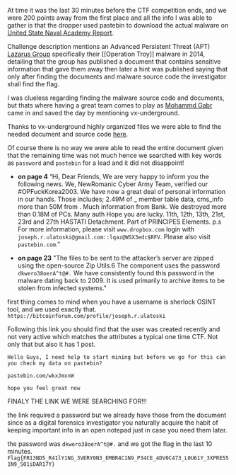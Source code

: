 At time it was the last 30 minutes before the CTF competition ends,  and we were 200 points away from the first place and all the info I was able to gather is that the dropper used pastebin to download the actual malware on [United State Naval Academy Report](https://www.usna.edu/CyberCenter/_files/documents/Operation-Blockbuster-Report.pdf).

Challenge description mentions an Advanced Persistent Threat (APT) [Lazarus Group](https://en.wikipedia.org/wiki/Lazarus_Group) specifically their [[Operation Troy]] malware in 2014, detailing that the group has published a document that contains sensitive information that gave them away then later a hint was published saying that only after finding the documents and malware source code the investigator shall find the flag.

I was clueless regarding finding the malware source code and documents, but thats where having a great team comes to play as [Mohammd Gabr](https://www.linkedin.com/in/mohammed-g-aa58b110a/) came in and saved the day by mentioning vx-underground.

Thanks to vx-underground highly organized files we were able to find the needed document and source code [here](https://www.vx-underground.org/#E:/root/APTs/2013/2013.03.20%20-%20Operation%20Troy). 

Of course there is no way we were able to read the entire document given that the remaining time was not much hence we searched with key words as `password` and `pastebin` for a lead and it did not disappoint!

* **on page 4**
“Hi, Dear Friends, We are very happy to inform you the following news. We, NewRomanic Cyber Army Team, verified our #OPFuckKorea2003. We have now a great deal of personal information in our hands. Those includes; 2.49M of _ member table data, cms_info more than 50M from . Much information from Bank. We destroyed more than 0.18M of PCs. Many auth Hope you are lucky. 11th, 12th, 13th, 21st, 23rd and 27th HASTATI Detachment. Part of PRINCIPES Elements. p.s For more information, please visit `www.dropbox.com` login with `joseph.r.ulatoski@gmail.com::lqaz@WSX3edc$RFV`. Please also visit `pastebin.com`.”

* **on page 23**
"The files to be sent to the attacker’s server are zipped using the open-source Zip Utils.6 The component uses the password `dkwero38oerA^t@#.` We have consistently found this password in the malware dating back to 2009. It is used primarily to archive items to be stolen from infected systems."

first thing comes to mind when you have a username is sherlock OSINT tool, and we used exactly that.
`https://bitcoinforum.com/profile/joseph.r.ulatoski`

Following this link you should find that the user was created recently and not very active which matches the attributes a typical one time CTF. Not only that but also it has 1 post.

```
Hello Guys, I need help to start mining but before we go for this can you check my data on pastebin?  
  
pastebin.com/wkxJmxnW  
  
hope you feel great now
```

FINALY THE LINK WE WERE SEARCHING FOR!!!

the link required a password but we already have those from the document since as a digital forensics investigator you naturally acquire the habit of keeping important info in an open notepad just in case you need them later.

the password was `dkwero38oerA^t@#.` and we got the flag in the last 10 minutes.
`Flag{FR13ND5_R41lY1NG_3VERY0N3_EMBR4C1N9_P34CE_4DV0C473_L0U61Y_3XPRE551N9_S01iDAR17Y}`




